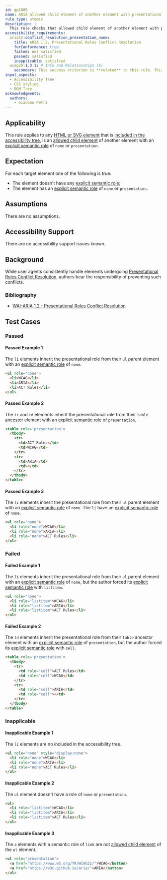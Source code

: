 ```yaml
---
id: gp1889
name: ARIA allowed child element of another element with presentational role
rule_type: atomic
description: |
  This rule checks that allowed child element of another element with presentational role does not cause presentational roles conflicts
accessibility_requirements:
  aria12:conflict_resolution_presentation_none:
    title: ARIA 1.2, Presentational Roles Conflict Resolution
    forConformance: true
    failed: not satisfied
    passed: satisfied
    inapplicable: satisfied
  wcag20:1.3.1: # Info and Relationships (A)
    secondary: This success criterion is **related** to this rule. This is because ancestor elements assigned a presentational role with semantic allowed child elements may prevents assistive technologies to convey relationship details, potentially leading to WCAG violations. Some of the examples that either pass or fail overlap with this success criterion.
input_aspects:
  - Accessibility Tree
  - CSS styling
  - DOM Tree
acknowledgments:
  authors:
    - Giacomo Petri
---
```


## Applicability

This rule applies to any [HTML or SVG element][] that is [included in the accessibility tree][], is an [allowed child element](https://w3c.github.io/aria/#mustContain) of another element with an [explicit semantic role][] of `none` or `presentation`.

## Expectation

For each target element one of the following is true:
- The element doesn't have any [explicit semantic role][];
- The element has an [explicit semantic role][] of `none` or `presentation`.

## Assumptions

There are no assumptions.

## Accessibility Support

There are no accessibility support issues known.

## Background

While user agents consistently handle elements undergoing [Presentational Roles Conflict Resolution][], authors bear the responsibility of preventing such conflicts.

### Bibliography

- [WAI-ARIA 1.2 - Presentational Roles Conflict Resolution][Presentational Roles Conflict Resolution]

## Test Cases

### Passed

#### Passed Example 1

The `li` elements inherit the presentational role from their `ul` parent element with an [explicit semantic role][] of `none`.

```html
<ul role="none">
  <li>WCAG</li>
  <li>ARIA</li>
  <li>ACT Rules</li>
</ul>
```

#### Passed Example 2

The `tr` and `td` elements inherit the presentational role from their `table` ancestor element with an [explicit semantic role][] of `presentation`.

```html
<table role='presentation'>
  <tbody>
    <tr>
      <td>ACT Rules</td>
      <td>WCAG</td>
    </tr>
    <tr>
      <td>ARIA</td>
      <td></td>
    </tr>
  </tbody>
</table>
```

#### Passed Example 3

The `li` elements inherit the presentational role from their `ul` parent element with an [explicit semantic role][] of `none`. The `li` have an [explicit semantic role][] of `none`.

```html
<ul role="none">
  <li role="none">WCAG</li>
  <li role="none">ARIA</li>
  <li role="none">ACT Rules</li>
</ul>
```

### Failed

#### Failed Example 1

The `li` elements inherit the presentational role from their `ul` parent element with an [explicit semantic role][] of `none`, but the author forced its [explicit semantic role][] with `listitem`.

```html
<ul role="none">
  <li role="listitem">WCAG</li>
  <li role="listitem">ARIA</li>
  <li role="listitem">ACT Rules</li>
</ul>
```

#### Failed Example 2

The `td` elements inherit the presentational role from their `table` ancestor element with an [explicit semantic role][] of `presentation`, but the author forced its [explicit semantic role][] with `cell`.

```html
<table role='presentation'>
  <tbody>
    <tr>
      <td role="cell">ACT Rules</td>
      <td role="cell">WCAG</td>
    </tr>
    <tr>
      <td role="cell">ARIA</td>
      <td role="cell"></td>
    </tr>
  </tbody>
</table>
```

### Inapplicable

#### Inapplicable Example 1

The `li` elements are no included in the accessibility tree.

```html
<ul role="none" style="display:none">
  <li role="none">WCAG</li>
  <li role="none">ARIA</li>
  <li role="none">ACT Rules</li>
</ul>
```

#### Inapplicable Example 2

The `ul` element doesn't have a role of `none` or `presentation`.

```html
<ul>
  <li role="listitem">WCAG</li>
  <li role="listitem">ARIA</li>
  <li role="listitem">ACT Rules</li>
</ul>
```

#### Inapplicable Example 3

The `a` elements with a semantic role of `link` are not [allowed child element](https://w3c.github.io/aria/#mustContain) of the `ul` element.

```html
<ul role="presentation">
  <a href="https://www.w3.org/TR/WCAG22/">WCAG</button>
  <a href="https://w3c.github.io/aria/">ARIA</button>
</ul>
```

[explicit semantic role]: #explicit-role 'Definition of Explicit Role'
[included in the accessibility tree]: #included-in-the-accessibility-tree 'Definition of Included in the Accessibility Tree'
[presentational roles conflict resolution]: https://www.w3.org/TR/wai-aria-1.2/#conflict_resolution_presentation_none 'Presentational Roles Conflict Resolution'
[html or svg element]: #namespaced-element
